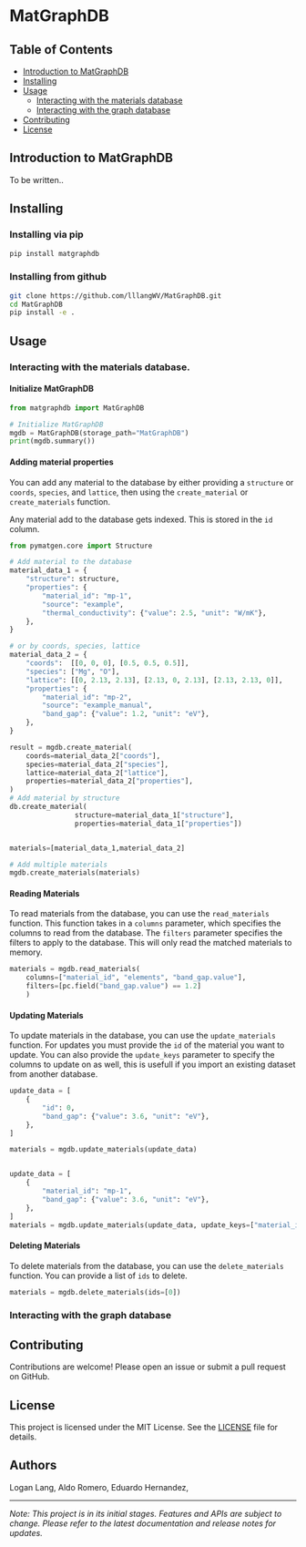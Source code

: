 # MatGraphDB



## Table of Contents

- [Introduction to MatGraphDB](#introduction-to-matgraphdb)
- [Installing](#installing)
- [Usage](#usage)
  - [Interacting with the materials database](#interacting-with-the-materials-database)
  - [Interacting with the graph database](#interacting-with-the-graph-database)
- [Contributing](#contributing)
- [License](#license)

## Introduction to MatGraphDB
To be written..

## Installing

### Installing via pip
```bash
pip install matgraphdb
```

### Installing from github
```bash
git clone https://github.com/lllangWV/MatGraphDB.git
cd MatGraphDB
pip install -e .
```



## Usage

### Interacting with the materials database.

#### Initialize MatGraphDB
```python
from matgraphdb import MatGraphDB

# Initialize MatGraphDB
mgdb = MatGraphDB(storage_path="MatGraphDB")
print(mgdb.summary())
```

#### Adding material properties

You can add any material to the database by either providing a `structure` or `coords`, `species`, and `lattice`, then using the `create_material` or `create_materials` function. 

Any material add to the database gets indexed. This is stored in the `id` column.

```python
from pymatgen.core import Structure

# Add material to the database
material_data_1 = {
    "structure": structure,
    "properties": {
        "material_id": "mp-1",
        "source": "example",
        "thermal_conductivity": {"value": 2.5, "unit": "W/mK"},
    },
}

# or by coords, species, lattice
material_data_2 = {
    "coords":  [[0, 0, 0], [0.5, 0.5, 0.5]],
    "species": ["Mg", "O"],
    "lattice": [[0, 2.13, 2.13], [2.13, 0, 2.13], [2.13, 2.13, 0]],
    "properties": {
        "material_id": "mp-2",
        "source": "example_manual",
        "band_gap": {"value": 1.2, "unit": "eV"},
    },
}

result = mgdb.create_material(
    coords=material_data_2["coords"],
    species=material_data_2["species"],
    lattice=material_data_2["lattice"],
    properties=material_data_2["properties"],
)
# Add material by structure
db.create_material(
                structure=material_data_1["structure"],
                properties=material_data_1["properties"])


materials=[material_data_1,material_data_2]

# Add multiple materials
mgdb.create_materials(materials)

```

####  Reading Materials
 
To read materials from the database, you can use the `read_materials` function. This function takes in a `columns` parameter, which specifies the columns to read from the database. The `filters` parameter specifies the filters to apply to the database. This will only read the matched materials to memory.

```python
materials = mgdb.read_materials( 
    columns=["material_id", "elements", "band_gap.value"],
    filters=[pc.field("band_gap.value") == 1.2]
    )
```

####  Updating Materials

To update materials in the database, you can use the `update_materials` function. For updates you must provide the `id` of the material you want to update. You can also provide the `update_keys` parameter to specify the columns to update on as well, this is usefull if you import an existing dataset from another database.

```python
update_data = [
    {
        "id": 0,
        "band_gap": {"value": 3.6, "unit": "eV"},
    },
]

materials = mgdb.update_materials(update_data)


update_data = [
    {
        "material_id": "mp-1",
        "band_gap": {"value": 3.6, "unit": "eV"},
    },
]
materials = mgdb.update_materials(update_data, update_keys=["material_id"])
```

#### Deleting Materials

To delete materials from the database, you can use the `delete_materials` function. You can provide a list of `ids` to delete.

```python
materials = mgdb.delete_materials(ids=[0])
```

### Interacting with the graph database





## Contributing

Contributions are welcome! Please open an issue or submit a pull request on GitHub.

## License

This project is licensed under the MIT License. See the [LICENSE](LICENSE) file for details.


## Authors
Logan Lang,
Aldo Romero,
Eduardo Hernandez,


---

*Note: This project is in its initial stages. Features and APIs are subject to change. Please refer to the latest documentation and release notes for updates.*



